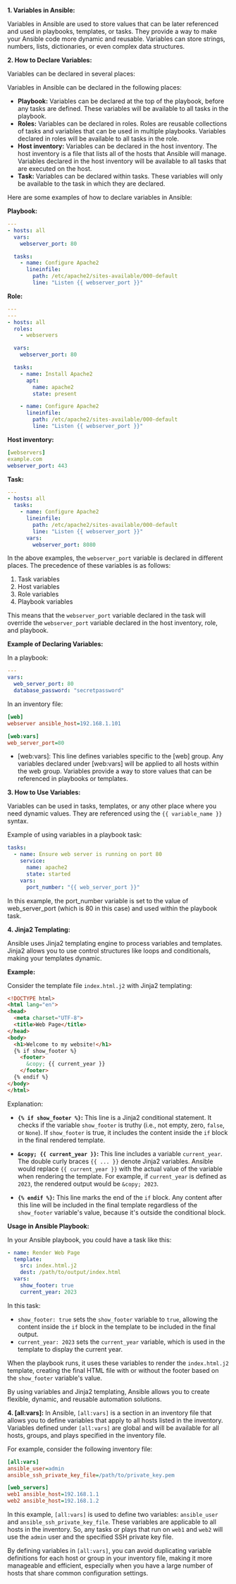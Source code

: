 **1. Variables in Ansible:**

Variables in Ansible are used to store values that can be later referenced and used in playbooks, templates, or tasks. They provide a way to make your Ansible code more dynamic and reusable. Variables can store strings, numbers, lists, dictionaries, or even complex data structures.

**2. How to Declare Variables:**

Variables can be declared in several places:

Variables in Ansible can be declared in the following places:

* **Playbook:** Variables can be declared at the top of the playbook, before any tasks are defined. These variables will be available to all tasks in the playbook.
* **Roles:** Variables can be declared in roles. Roles are reusable collections of tasks and variables that can be used in multiple playbooks. Variables declared in roles will be available to all tasks in the role.
* **Host inventory:** Variables can be declared in the host inventory. The host inventory is a file that lists all of the hosts that Ansible will manage. Variables declared in the host inventory will be available to all tasks that are executed on the host.
* **Task:** Variables can be declared within tasks. These variables will only be available to the task in which they are declared.

Here are some examples of how to declare variables in Ansible:

**Playbook:**

```yaml
---
- hosts: all
  vars:
    webserver_port: 80

  tasks:
    - name: Configure Apache2
      lineinfile:
        path: /etc/apache2/sites-available/000-default
        line: "Listen {{ webserver_port }}"
```

**Role:**

```yaml
---
---
- hosts: all
  roles:
    - webservers

  vars:
    webserver_port: 80

  tasks:
    - name: Install Apache2
      apt:
        name: apache2
        state: present

    - name: Configure Apache2
      lineinfile:
        path: /etc/apache2/sites-available/000-default
        line: "Listen {{ webserver_port }}"

```

**Host inventory:**

```yaml
[webservers]
example.com
webserver_port: 443
```

**Task:**

```yaml
---
- hosts: all
  tasks:
    - name: Configure Apache2
      lineinfile:
        path: /etc/apache2/sites-available/000-default
        line: "Listen {{ webserver_port }}"
      vars:
        webserver_port: 8080
```

In the above examples, the `webserver_port` variable is declared in different places. The precedence of these variables is as follows:

1. Task variables
2. Host variables
3. Role variables
4. Playbook variables

This means that the `webserver_port` variable declared in the task will override the `webserver_port` variable declared in the host inventory, role, and playbook.


**Example of Declaring Variables:**

In a playbook:

```yaml
---
vars:
  web_server_port: 80
  database_password: "secretpassword"
```

In an inventory file:

```ini
[web]
webserver ansible_host=192.168.1.101

[web:vars]
web_server_port=80
```
* [web:vars]: This line defines variables specific to the [web] group. Any variables declared under [web:vars] will be applied to all hosts within the web group. Variables provide a way to store values that can be referenced in playbooks or templates.


**3. How to Use Variables:**

Variables can be used in tasks, templates, or any other place where you need dynamic values. They are referenced using the `{{ variable_name }}` syntax.

Example of using variables in a playbook task:

```yaml
tasks:
  - name: Ensure web server is running on port 80
    service:
      name: apache2
      state: started
    vars:
      port_number: "{{ web_server_port }}"
```
In this example, the port_number variable is set to the value of web_server_port (which is 80 in this case) and used within the playbook task.

**4. Jinja2 Templating:**

Ansible uses Jinja2 templating engine to process variables and templates. Jinja2 allows you to use control structures like loops and conditionals, making your templates dynamic.

**Example:**

Consider the template file `index.html.j2` with Jinja2 templating:

```html
<!DOCTYPE html>
<html lang="en">
<head>
  <meta charset="UTF-8">
  <title>Web Page</title>
</head>
<body>
  <h1>Welcome to my website!</h1>
  {% if show_footer %}
    <footer>
      &copy; {{ current_year }}
    </footer>
  {% endif %}
</body>
</html>
```

Explanation:

- **`{% if show_footer %}`:** This line is a Jinja2 conditional statement. It checks if the variable `show_footer` is truthy (i.e., not empty, zero, `false`, or `None`). If `show_footer` is true, it includes the content inside the `if` block in the final rendered template.

- **`&copy; {{ current_year }}`:** This line includes a variable `current_year`. The double curly braces `{{ ... }}` denote Jinja2 variables. Ansible would replace `{{ current_year }}` with the actual value of the variable when rendering the template. For example, if `current_year` is defined as `2023`, the rendered output would be `&copy; 2023`.

- **`{% endif %}`:** This line marks the end of the `if` block. Any content after this line will be included in the final template regardless of the `show_footer` variable's value, because it's outside the conditional block.

**Usage in Ansible Playbook:**

In your Ansible playbook, you could have a task like this:

```yaml
- name: Render Web Page
  template:
    src: index.html.j2
    dest: /path/to/output/index.html
  vars:
    show_footer: true
    current_year: 2023
```

In this task:

- `show_footer: true` sets the `show_footer` variable to `true`, allowing the content inside the `if` block in the template to be included in the final output.
- `current_year: 2023` sets the `current_year` variable, which is used in the template to display the current year.

When the playbook runs, it uses these variables to render the `index.html.j2` template, creating the final HTML file with or without the footer based on the `show_footer` variable's value.

By using variables and Jinja2 templating, Ansible allows you to create flexible, dynamic, and reusable automation solutions.

**4. [all:vars]:**
In Ansible, `[all:vars]` is a section in an inventory file that allows you to define variables that apply to all hosts listed in the inventory. Variables defined under `[all:vars]` are global and will be available for all hosts, groups, and plays specified in the inventory file.

For example, consider the following inventory file:

```ini
[all:vars]
ansible_user=admin
ansible_ssh_private_key_file=/path/to/private_key.pem

[web_servers]
web1 ansible_host=192.168.1.1
web2 ansible_host=192.168.1.2
```

In this example, `[all:vars]` is used to define two variables: `ansible_user` and `ansible_ssh_private_key_file`. These variables are applicable to all hosts in the inventory. So, any tasks or plays that run on `web1` and `web2` will use the `admin` user and the specified SSH private key file.

By defining variables in `[all:vars]`, you can avoid duplicating variable definitions for each host or group in your inventory file, making it more manageable and efficient, especially when you have a large number of hosts that share common configuration settings.
